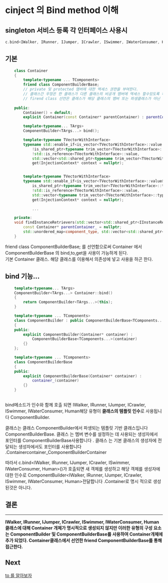 # cinject 의 Bind method 이해
## singleton 서비스 등록 각 인터페이스 사용시
```c++
c.bind<IWalker, IRunner, IJumper, ICrawler, ISwimmer, IWaterConsumer, Human>().to<Human>().inSingletonScope();
```
## 기본
```c++
	class Container
	{
		template<typename ... TComponents>
		friend class ComponentBuilderBase;
        // private 및 protected 맴버에 대한 엑세스 권한을 부여한다.
        // 클래스간 우정은 한 클래스가 다른 클래스의 비공개 맴버에 엑세스 할수있도록 하는 C++ 의 메커니즘이다, 
        // firend class 선언은 클래스가 해당 클래스의 맴버 또는 파생클래스가 아닌 경우에도 클래스가 다른 클래스의 전용 및 보호 맴버에 엑세스 할 수있음을 선언하는방법
        
	public:
		Container() = default;
		explicit Container(const Container* parentContainer) : parentContainer_(parentContainer) {}

        template<typename... TArgs>
		ComponentBuilder<TArgs...> bind();

        template<typename TVectorWithInterface>
		typename std::enable_if<is_vector<TVectorWithInterface>::value &&
			!is_shared_ptr<typename trim_vector<TVectorWithInterface>::type>::value &&
			!std::is_reference<TVectorWithInterface>::value,
			std::vector<std::shared_ptr<typename trim_vector<TVectorWithInterface>::type>>>::type
			get(InjectionContext* context = nullptr);


        template<typename TVectorWithInterface>
		typename std::enable_if<is_vector<TVectorWithInterface>::value&&
			is_shared_ptr<typename trim_vector<TVectorWithInterface>::type>::value &&
			!std::is_reference<TVectorWithInterface>::value,
			std::vector<typename trim_vector<TVectorWithInterface>::type>>::type
			get(InjectionContext* context = nullptr);

            ...

    private:
    void findInstanceRetrievers(std::vector<std::shared_ptr<IInstanceRetriever>>& instanceRetrievers, const component_type& type) const;
		const Container* parentContainer_ = nullptr;
		std::unordered_map<component_type, std::vector<std::shared_ptr<IInstanceRetriever>>, component_type_hash> registrations_;
    }
```
friend class ComponentBuilderBase; 를 선언함으로써 Container 에서 ComponentBuilderBase 의 bind,to,get을 사용이 가능하게 된다.  
기본 Container 클래스. 해당 클래스를 이용해서 의존성에 넣고 사용을 하곤 한다.

## bind 기능...
```c++
	template<typename... TArgs>
	ComponentBuilder<TArgs...> Container::bind()
	{
		return ComponentBuilder<TArgs...>(this);
	}

    template<typename ... TComponents>
	class ComponentBuilder : public ComponentBuilderBase<TComponents...>
	{
	public:
		explicit ComponentBuilder(Container* container) :
			ComponentBuilderBase<TComponents...>(container)
		{}
	};

    template<typename ... TComponents>
	class ComponentBuilderBase
	{
	public:
		explicit ComponentBuilderBase(Container* container) :
			container_(container)
		{}
    }
    
```
 bind메소드가 인수와 함께 호출 되면 IWalker, IRunner, IJumper, ICrawler, ISwimmer, IWaterConsumer, Human해당 유형이 **클래스의 템플릿 인수**로 사용됩니다 ComponentBuilder.

클래스는 클래스 ComponentBuilder에서 파생되는 템플릿 기반 클래스입니다 ComponentBuilderBase. 클래스 는 멤버 변수를 설정하는 데 사용되는 생성자에서 포인터를 ComponentBuilderBase사용합니다 . 클래스 는 기본 클래스의 생성자에 전달되는 생성자에서도 포인터를 사용합니다 .Containercontainer_ComponentBuilderContainer

따라서 c.bind<IWalker, IRunner, IJumper, ICrawler, ISwimmer, IWaterConsumer, Human>()가 호출되면 새 객체를 생성하고 해당 객체를 생성자에 대한 인수로 ComponentBuilder<IWalker, IRunner, IJumper, ICrawler, ISwimmer, IWaterConsumer, Human>전달합니다 .Container로 명시 적으로 생성 된것은 아니다. 

## 결론
---
**IWalker, IRunner, IJumper, ICrawler, ISwimmer, IWaterConsumer, Human 클래스에 대해 Container 개체가 명시적으로 생성되지 않지만 이러한 유형의 구성 요소는 ComponentBuilder 및 ComponentBuilderBase를 사용하여 Container개체에 추가 되었다. Container클래스에서 선언한 friend ComponentBuilderBase를 통해 접근한다.** 

## Next
[to 를 알아보자 ](/Language/C%2B%2B/C%2B%2B/DependencyInjection/cinject_Code_to.md)